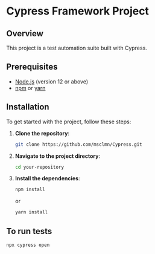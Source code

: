 # Cypress Framework Project

## Overview
This project is a test automation suite built with Cypress.

## Prerequisites
- [Node.js](https://nodejs.org/) (version 12 or above)
- [npm](https://www.npmjs.com/) or [yarn](https://yarnpkg.com/)

## Installation
To get started with the project, follow these steps:

1. **Clone the repository**:
    ```bash
    git clone https://github.com/msclmn/Cypress.git
    ```
2. **Navigate to the project directory**:
    ```bash
    cd your-repository
    ```
3. **Install the dependencies**:
    ```bash
    npm install
    ```
    or
    ```bash
    yarn install
    ```

## To run tests
```
npx cypress open
```
